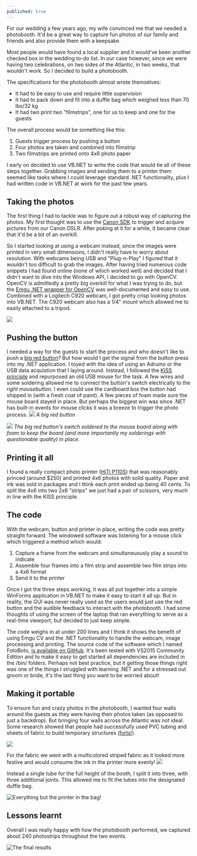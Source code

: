 ```yaml
---
published: true
---
```





For our wedding a few years ago, my wife convinced me that we needed a photobooth. It'd be a great way to capture fun photos of our family and friends and also provide them with a keepsake.

Most people would have found a local supplier and it would've been another checked box in the wedding to-do list. In our case however, since we were having two celebrations, on two sides of the Atlantic, in two weeks, that wouldn't work. So I decided to build a photobooth.

The specifications for the photobooth almost wrote themselves:
- It had to be easy to use and require little supervision
- It had to pack down and fit into a duffle bag which weighed less than 70 lbs/32 kg
- It had two print two "filmstrips", one for us to keep and one for the guests

The overall process would be something like this:
1. Guests trigger process by pushing a button
2. Four photos are taken and combined into filmstrip
3. Two filmstrips are printed onto 4x6 photo paper

I early on decided to use VB.NET to write the code that would tie all of these steps together. Grabbing images and sending them to a printer them seemed like tasks where I could leverage standard .NET functionality, plus I had written code in VB.NET at work for the past few years.


## Taking the photos
The first thing I had to tackle was to figure out a robust way of capturing the photos. My first thought was to use the [Canon SDK](http://www.usa.canon.com/cusa/consumer/standard_display/sdk_homepage) to trigger and acquire pictures from our Canon DSLR. After poking at it for a while, it became clear that it'd be a bit of an overkill.

So I started looking at using a webcam instead, since the images were printed in very small dimensions, I didn't really have to worry about resolution. With webcams being USB and "Plug-n-Play" I figured that it wouldn't too difficult to grab the images. After having tried numerous code snippets I had found online (none of which worked well) and decided that I didn't want to dive into the Windows API, I decided to go with OpenCV. OpenCV is admittedly a pretty big overkill for what I was trying to do, but the [Emgu .NET wrapper for OpenCV](http://www.emgu.com/wiki/index.php/Main_Page) was well-documented and easy to use. Combined with a Logitech C920 webcam, I got pretty crisp looking photos into VB.NET. The C920 webcam also has a 1/4" mount which allowed me to easily attached to a tripod.

![](https://cloud.githubusercontent.com/assets/12212438/7826201/1ed41e1c-03d4-11e5-8f0d-a76955b3eac6.JPG)


## Pushing the button
I needed a way for the guests to start the process and who doesn't like to push a [big red button](https://www.sparkfun.com/products/9181)? But how would I get the signal from the button press into my .NET application. I toyed with the idea of using an Adruino or the USB data acquistion that I laying around. Instead, I followed the [KISS principle](http://en.wikipedia.org/wiki/KISS_principle) and repurposed an old USB mouse for the task. A few wires and some soldering allowed me to connect the button's switch electrically to the _right mousebutton_. I even could use the cardboard box the button had shipped in (with a fresh coat of paint). A few pieces of foam made sure the mouse board stayed in place. But perhaps the biggest win was since .NET has built-in events for mouse clicks it was a breeze to trigger the photo process.
![](https://cloud.githubusercontent.com/assets/12212438/7826038/a0c243ac-03d1-11e5-9853-434b7feadc42.JPG)
_A big red button_

![](https://cloud.githubusercontent.com/assets/12212438/7826039/a0c6411e-03d1-11e5-83db-4de236cc9640.JPG)
_The big red button's switch soldered to the mouse board along with foam to keep the board (and more importantly my solderings with questionable quality) in place._

## Printing it all
I found a really compact photo printer ([HiTi P110S](http://www.hiti.com/us/Products/PhotoPrinter_P110S_Overview.asp)) that was reasonably princed (around $250) and printed 4x6 photos with solid quality. Paper and ink was sold in packages and I think each print ended up being 40 cents. To split the 4x6 into two 2x6 "strips" we just had a pair of scissors, very much in line with the KISS principle.

## The code
With the webcam, button and printer in place, writing the code was pretty straight forward. The windowed software was listening for a mouse click which triggered a method which would:
1. Capture a frame from the webcam and simultaneuously play a sound to indicate
2. Assemble four frames into a film strip and assemble two film strips into a 4x6 format
3. Send it to the printer

Once I got the three steps working, it was all put together into a simple WinForms application in VB.NET to make it easy to start it all up. But in reality, the GUI was never really used as the users would just use the red button and the audible feedback to interact with the photobooth. I had some thoughts of using the screen of the laptop that ran everything to serve as a real-time viewport, but decided to just keep simple.

The code weighs in at under 200 lines and I think it shows the benefit of using Emgu CV and the .NET functionality to handle the webcam, image processing and printing. The source code of the software which I named FotoBoto, [is available on GitHub](https://github.com/ho1/FotoBoto). It's been tested with VS2015 Community Edition and to make it easy to get started all dependencies are included in the /bin/ folders. Perhaps not best practice, but it getting those things right was one of the things I struggled with learning .NET and for a stressed out groom or bride, it's the last thing you want to be worried about! 

## Making it portable

To ensure fun and crazy photos in the photobooth, I wanted four walls around the guests as they were having their photos taken (as opposed to just a backdrop). But bringing four walls across the Atlantic was not ideal. Some research showed that people had successfully used PVC tubing and sheets of fabric to build temporary structures ([forts!](http://www.instructables.com/id/Easy-Rebuildable-PVC-Fort/)).

![](https://cloud.githubusercontent.com/assets/12212438/7826036/a0b3c2b4-03d1-11e5-9d3d-28eb9a123f40.JPG)

For the fabric we went with a multicolored striped fabric as it looked more festive and would consume the ink in the printer more evenly!
![](https://cloud.githubusercontent.com/assets/12212438/7826037/a0c0c1bc-03d1-11e5-8622-8d9a9481309a.JPG)

Instead a single tube for the full height of the booth, I split it into three, with three additional joints. This allowed me to fit the tubes into the designated duffle bag.

![Everything but the printer in the bag!](https://cloud.githubusercontent.com/assets/12212438/7826035/a0b1fb3c-03d1-11e5-9276-dba571ceaa20.JPG)


## Lessons learnt
Overall I was really happy with how the photobooth performed, we captured about 240 photostrips throughout the two events.

![The final results](https://cloud.githubusercontent.com/assets/12212438/8763405/225a2ade-2d57-11e5-8ba1-9c02d0f6da38.jpg)
